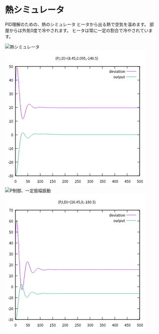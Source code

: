 # 熱シミュレータ
PID理解のための、熱のシミュレータ
ヒータから出る熱で空気を温めます。
部屋からは外気0度で冷やされます。
ヒータは常に一定の割合で冷やされています。

![熱シミュレータ](https://github.com/elect-gombe/thermal-simulator/blob/master/thermal-terminal.png)
![PID制御](https://github.com/elect-gombe/thermal-simulator/blob/master/PID.png)
![P制御、一定振幅振動](https://github.com/elect-gombe/thermal-simulator/blob/master/P.png)
![PD制御、オフセットが残っている様子](https://github.com/elect-gombe/thermal-simulator/blob/master/PD.png)
